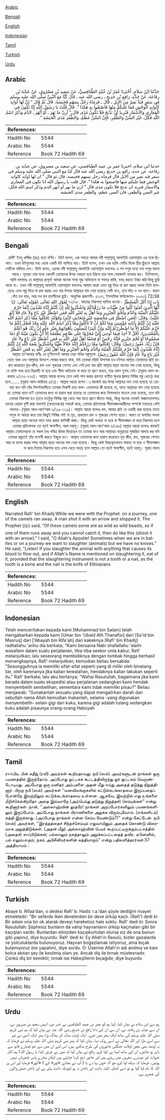 [Arabic](#arabic)

[Bengali](#bengali)

[English](#english)

[Indonesian](#indonesian)

[Tamil](#tamil)

[Turkish](#turkish)

[Urdu](#urdu)

## Arabic


<div dir="rtl" lang="ar" style={{fontSize:'larger',backgroundColor:'#f8f9fa',padding:20}}>
حَدَّثَنَا ابْنُ سَلاَمٍ، أَخْبَرَنَا عُمَرُ بْنُ عُبَيْدٍ الطَّنَافِسِيُّ، عَنْ سَعِيدِ بْنِ مَسْرُوقٍ، عَنْ عَبَايَةَ بْنِ رِفَاعَةَ، عَنْ جَدِّهِ، رَافِعِ بْنِ خَدِيجٍ ـ رضى الله عنه ـ قَالَ كُنَّا مَعَ النَّبِيِّ صلى الله عليه وسلم فِي سَفَرٍ فَنَدَّ بَعِيرٌ مِنَ الإِبِلِ ـ قَالَ ـ فَرَمَاهُ رَجُلٌ بِسَهْمٍ فَحَبَسَهُ، قَالَ ثُمَّ قَالَ ‏"‏ إِنَّ لَهَا أَوَابِدَ كَأَوَابِدِ الْوَحْشِ فَمَا غَلَبَكُمْ مِنْهَا فَاصْنَعُوا بِهِ هَكَذَا ‏"‏‏.‏ قَالَ قُلْتُ يَا رَسُولَ اللَّهِ إِنَّا نَكُونُ فِي الْمَغَازِي وَالأَسْفَارِ فَنُرِيدُ أَنْ نَذْبَحَ فَلاَ تَكُونُ مُدًى قَالَ ‏"‏ أَرِنْ مَا نَهَرَ ـ أَوْ أَنْهَرَ ـ الدَّمَ وَذُكِرَ اسْمُ اللَّهِ فَكُلْ، غَيْرَ السِّنِّ وَالظُّفُرِ، فَإِنَّ السِّنَّ عَظْمٌ، وَالظُّفُرَ مُدَى الْحَبَشَةِ ‏"‏‏.‏
</div>
<div style={{backgroundColor:'#f8f9fa',padding:20, marginBottom: 10}}><table> <thead> <tr> <th>References:</th> <th></th> </tr> </thead> <tbody><tr><td>Hadith No</td><td>5544</td></tr><tr><td>Arabic No</td><td>5544</td></tr><tr><td>Reference</td><td>Book 72 Hadith 69</td></tr></tbody></table></div>


<div dir="rtl" lang="ar" style={{fontSize:'larger',backgroundColor:'#f8f9fa',padding:20}}>
حدثنا ابن سلام، اخبرنا عمر بن عبيد الطنافسي، عن سعيد بن مسروق، عن عباية بن رفاعة، عن جده، رافع بن خديج رضى الله عنه قال كنا مع النبي صلى الله عليه وسلم في سفر فند بعير من الابل قال فرماه رجل بسهم فحبسه، قال ثم قال " ان لها اوابد كاوابد الوحش فما غلبكم منها فاصنعوا به هكذا ". قال قلت يا رسول الله انا نكون في المغازي والاسفار فنريد ان نذبح فلا تكون مدى قال " ارن ما نهر او انهر الدم وذكر اسم الله فكل، غير السن والظفر، فان السن عظم، والظفر مدى الحبشة
</div>
<div style={{backgroundColor:'#f8f9fa',padding:20, marginBottom: 10}}><table> <thead> <tr> <th>References:</th> <th></th> </tr> </thead> <tbody><tr><td>Hadith No</td><td>5544</td></tr><tr><td>Arabic No</td><td>5544</td></tr><tr><td>Reference</td><td>Book 72 Hadith 69</td></tr></tbody></table></div>

## Bengali


<div dir="rtl" lang="bn" style={{fontSize:'larger',backgroundColor:'#f8f9fa',padding:20}}>
রাফী‘ ইবনু খাদীজ (রাঃ) হতে বর্ণিত। তিনি বলেন, এক সফরে আমরা নবী সাল্লাল্লাহু আলাইহি ওয়াসাল্লাম এর সঙ্গে ছিলাম। তখন উটগুলোর মধ্য থেকে একটি উট পালিয়ে যায়। তিনি বলেন, তখন এক ব্যক্তি সেটির দিকে তীর ছুঁড়লে আল্লাহ সেটিকে থামিয়ে দেন। তিনি বলেন, এরপর নবী সাল্লাল্লাহু আলাইহি ওয়াসাল্লাম বললেনঃ এ সব পশুর মধ্যে বন্য পশুর স্বভাব আছে। সুতরাং তার মধ্যে কোনটি তোমাদের উপর বেয়াড়া হয়ে উঠলে তার সঙ্গে সেরকমই ব্যবহার কর। তিনিবলেন, আমি বললামঃ হে আল্লাহর রাসূল! আমরা অনেক সময় যুদ্ধ অভিযানে বা সফরে থাকি, যবহ্ করতে ইচ্ছা করি কিন্তু ছুরি থাকে না। তখন নবী সাল্লাল্লাহু আলাইহি ওয়াসাল্লাম বললেনঃ আঘাত করো এমন বস্ত্ত দিয়ে যা রক্ত ঝরায় অথবা তিনি বলেছেনঃ এমন বস্ত্ত দিয়ে যা রক্ত ঝরায় এবং যার উপরে আল্লাহর নাম নেয়া হয়েছে সেটি খাও, তবে দাঁত ও নখ বাদে। কারণ দাঁত হল হাড়, আর নখ হল হাবশীদের ছুরি। আধুনিক প্রকাশনী- ৫১৩৭, ইসলামিক ফাউন্ডেশন- ৫০৩৩) 72/38. بَاب إِذَا أَكَلَ الْمُضْطَرُّ ৭২/৩৮. অধ্যায়ঃ নিরুপায় ব্যক্তির খাওয়া। لِقَوْلِ اللهِ تَعَالٰى :لِقَوْلِهِ تَعَالَى: (يَا أَيُّهَا الَّذِينَ آمَنُوا كُلُوا مِنْ طَيِّبَاتِ مَا رَزَقْنَاكُمْ وَاشْكُرُوا لِلَّهِ إِنْ كُنْتُمْ إِيَّاهُ تَعْبُدُونَ إِنَّمَا حَرَّمَ عَلَيْكُمُ الْمَيْتَةَ وَالدَّمَ وَلَحْمَ الْخِنْزِيرِ وَمَا أُهِلَّ بِهِ لِغَيْرِ اللَّهِ فَمَنِ اضْطُرَّ غَيْرَ بَاغٍ وَلاَ عَادٍ فَلاَ إِثْمَ عَلَيْهِ)، وَقَالَ: (فَمَنِ اضْطُرَّ فِي مَخْمَصَةٍ غَيْرَ مُتَجَانِفٍ لإِثْمٍ) وَقَوْلُهُ: (فَكُلُوا مِمَّا ذُكِرَ اسْمُ اللَّهِ عَلَيْهِ إِنْ كُنْتُمْ بِآيَاتِهِ مُؤْمِنِينَ وَمَا لَكُمْ أَنْ لاَ تَأْكُلُوا مِمَّا ذُكِرَ اسْمُ اللَّهِ عَلَيْهِ وَقَدْ فُصِّلَ لَكُمْ مَا حُرِّمَ عَلَيْكُمْ إِلاَّ مَا اضْطُرِرْتُمْ إِلَيْهِ وَإِنَّ كَثِيرًا لَيُضِلُّونَ بِأَهْوَائِهِمْ بِغَيْرِ عِلْمٍ إِنَّ رَبَّكَ هُوَ أَعْلَمُ بِالْمُعْتَدِينَ)، (قُلْ لاَ أَجِدُ فِيمَا أُوحِيَ إِلَيَّ مُحَرَّمًا عَلَى طَاعِمٍ يَطْعَمُهُ إِلاَّ أَنْ يَكُونَ مَيْتَةً أَوْ دَمًا مَسْفُوحًا أَوْ لَحْمَ خِنْزِيرٍ فَإِنَّهُ رِجْسٌ أَوْ فِسْقًا أُهِلَّ لِغَيْرِ اللَّهِ بِهِ فَمَنِ اضْطُرَّ غَيْرَ بَاغٍ وَلاَ عَادٍ فَإِنَّ رَبَّكَ غَفُورٌ رَحِيمٌ). وَقَالَ: (فَكُلُوا مِمَّا رَزَقَكُمُ اللَّهُ حَلاَلاً طَيِّبًا وَاشْكُرُوا نِعْمَةَ اللَّهِ إِنْ كُنْتُمْ إِيَّاهُ تَعْبُدُونَ إِنَّمَا حَرَّمَ عَلَيْكُمُ الْمَيْتَةَ وَالدَّمَ وَلَحْمَ الْخِنْزِيرِ وَمَا أُهِلَّ لِغَيْرِ اللَّهِ بِهِ فَمَنِ اضْطُرَّ غَيْرَ بَاغٍ وَلاَ عَادٍ فَإِنَّ اللَّهَ غَفُورٌ رَحِيمٌ). আল্লাহ তা‘আলার বাণীঃ হে মু’মিনগণ! আমার দেয়া পবিত্র বস্তুগুলো খেতে থাক এবং আল্লাহর উদ্দেশে শোকর করতে থাক, যদি তোমরা তাঁরই উপাসক হও-নিশ্চয় আল্লাহ তোমাদের প্রতি হারাম করেছেন মৃত-জীব, রক্ত এবং শূকরের গোশত এবং সেই দ্রব্য যার প্রতি আল্লাহ ছাড়া অন্যের নাম নেয়া হয়েছে, কিন্তু যে ব্যক্তি বাধ্য হয়ে বিদ্রোহী না হয়ে এবং সীমা অতিক্রম না করে তা গ্রহণ করবে, তার কোন গুনাহ নেই- (সূরাহ আল-বাকারাহ ২/১৭২-১৭৩)। আল্লাহ আরো বলেনঃ তবে কেউ পাপ করার প্রবণতা ব্যতীত ক্ষুধার জ্বালায় নিষিদ্ধ বস্তু খেতে) বাধ্য হলে....... (সূরাহ আল-মায়িদাহ ৫/৩)। আল্লাহ আরো বলেন ঃ কাজেই যার উপর আল্লাহর নাম নেয়া হয়েছে তা তোমরা খাও যদি তাঁর নিদর্শনাবলীতে তোমরা বিশ্বাসী হয়ে থাক- তোমাদের কী হয়েছে যে, যাতে আল্লাহর নাম নেয়া হয়েছে তা তোমরা খাবে না? তোমাদের জন্য যা হারাম করা হয়েছে তা তোমাদের জন্য বিশদভাবে বাতলে দেয়া হয়েছে, তবে যদি তোমরা নিরুপায় হও (তবে ততটুকু নিষিদ্ধ বস্তু খেতে পার যাতে প্রাণে বাঁচতে পার), কিন্তু অনেক লোকই অজ্ঞানতাবশতঃ তাদের খেয়াল খুশী দ্বারা অবশ্যই (অন্যদেরকে) পথভ্রষ্ট করে, তোমার প্রতিপালক সীমালঙ্ঘনকারীদের সম্পর্কে সবচেয়ে বেশি অবগত- (সূরাহ আল-আন‘আম ৬/১১৮-১১৯)। আল্লাহ আরো বলেনঃ বল, আমার প্রতি যে ওয়াহী করা হয়েছে তাতে মানুষ যা আহার করে তার কিছুই নিষিদ্ধ পাই না মৃত, প্রবহমান রক্ত ও শূকরের গোশত ছাড়া। কারণ তা অপবিত্র অথবা আল্লাহ ছাড়া অন্যের নামে যবহ করার ফাসিকী কাজ। কিন্তু কেউ অবাধ্য না হয়ে বা সীমালঙ্ঘন না করে নিরুপায় হলে তোমার প্রতিপালক তো বড়ই ক্ষমাশীল, পরম দয়ালু। (সূরাহ আল-আন‘আম ৬/১৪৫) আল্লাহ আরো বলেনঃ কাজেই আল্লাহ তোমাদেরকে যে সকল বৈধ পবিত্র রিযক দিয়েছেন তা তোমরা খাও আর আল্লাহর অনুগ্রহের শুকরিয়া আদায় কর যদি তোমরা প্রকৃতই তাঁর বন্দেগী করতে ইচ্ছুক হও। আল্লাহ তোমাদের জন্য হারাম করেছেন মৃত জীব, রক্ত, শূকরের গোশত আর যা যবেহ করার সময় আল্লাহ ছাড়া অন্যের নাম নেয়া হয়েছে। কিন্তু কেউ ইচ্ছাকৃতভাবে অবাধ্য না হয়ে ও সীমালঙ্ঘন না করে নিতান্ত নিরুপায় হয়ে এসব খেতে বাধ্য) হলে আল্লাহ তো বড়ই ক্ষমাশীল, বড়ই দয়ালু। সূরাহ নাহল
</div>
<div style={{backgroundColor:'#f8f9fa',padding:20, marginBottom: 10}}><table> <thead> <tr> <th>References:</th> <th></th> </tr> </thead> <tbody><tr><td>Hadith No</td><td>5544</td></tr><tr><td>Arabic No</td><td>5544</td></tr><tr><td>Reference</td><td>Book 72 Hadith 69</td></tr></tbody></table></div>

## English


<div dir="ltr" lang="en" style={{fontSize:'larger',backgroundColor:'#f8f9fa',padding:20}}>
Narrated Rafi' bin Khadij:While we were with the Prophet. on a journey, one of the camels ran away. A man shot it with an arrow and stopped it. The Prophet (ﷺ) said, "Of these camels some are as wild as wild beasts, so if one of them runs away and you cannot catch it, then do like this (shoot it with an arrow)." I said, "O Allah's Apostle! Sometimes when we are in battles or on a journey we want to slaughter (animals) but we have no knives." He said, "Listen! If you slaughter the animal with anything that causes its blood to flow out, and if Allah's Name is mentioned on slaughtering it, eat of it, provided that the slaughtering instrument is not a tooth or a nail, as the tooth is a bone and the nail is the knife of Ethiopians
</div>
<div style={{backgroundColor:'#f8f9fa',padding:20, marginBottom: 10}}><table> <thead> <tr> <th>References:</th> <th></th> </tr> </thead> <tbody><tr><td>Hadith No</td><td>5544</td></tr><tr><td>Arabic No</td><td>5544</td></tr><tr><td>Reference</td><td>Book 72 Hadith 69</td></tr></tbody></table></div>

## Indonesian


<div dir="ltr" lang="id" style={{fontSize:'larger',backgroundColor:'#f8f9fa',padding:20}}>
Telah menceritakan kepada kami [Muhammad bin Salam] telah mengabarkan kepada kami [Umar bin 'Ubaid Ath Thanafisi] dari [Sa'id bin Masruq] dari ['Abayah bin Rifa'ah] dari kakeknya [Rafi' bin Khadij] radliallahu 'anhu dia berkata; "Kami bersama Nabi shallallahu 'alaihi wasallam dalam suatu perjalanan, tiba-tiba seekor unta kabur, Rafi' melanjutkan; lalu seseorang membidiknya dengan tombak hingga berhasil menangkapnya, Rafi' melanjutkan; kemudian beliau bersabda: "Sesungguhnya ia memiliki sifat-sifat seperti yang di miliki oleh binatang liar, oleh karenanya jika kalian kewalahan, hendaknya kalian lakukan seperti itu." Rafi' berkata; lalu aku bertanya; "Wahai Rasulullah, bagaimana jika kami berada dalam suatu ekspedisi atau perjalanan sedangkan kami hendak menyembelih sembelihan, sementara kami tidak memiliki pisau?" Beliau menjawab: "Gunakanlah sesuatu yang dapat mengalirkan darah dan sebutlah nama Allah kemudian makanlah, selama -yang digunakan menyembelih- selain gigi dan kuku, karena gigi adalah tulang sedangkan kuku adalah pisaunya orang-orang Habsyah
</div>
<div style={{backgroundColor:'#f8f9fa',padding:20, marginBottom: 10}}><table> <thead> <tr> <th>References:</th> <th></th> </tr> </thead> <tbody><tr><td>Hadith No</td><td>5544</td></tr><tr><td>Arabic No</td><td>5544</td></tr><tr><td>Reference</td><td>Book 72 Hadith 69</td></tr></tbody></table></div>

## Tamil


<div dir="ltr" lang="ta" style={{fontSize:'larger',backgroundColor:'#f8f9fa',padding:20}}>
ராஃபிஉ பின் கதீஜ் (ரலி) அவர்கள் கூறியதாவது: நபி (ஸல்) அவர்களுடன் நாங்கள் ஒரு பயணத்தில் இருந்தோம். அப்போது ஒட்டகக் கூட்டத்திலிருந்து ஓர் ஒட்டகம் வெருண்டோடியது. அப்போது ஒரு மனிதர் அம்புகளை அதன் மீது எய்து அதைத் தடுத்து நிறுத்தினார். பிறகு நபி (ஸல்) அவர்கள் ‘‘வனவிலங்குகளில் கட்டுக்கடங்காதவை இருப்பதைப் போன்றே இவற்றிலும் கட்டுக்கடங்காதவை உள்ளன. ஆகவே, இவற்றில் எது உங்களை மீறிச்செல்கிறதோ அதை இவ்வாறே (அம்பெய்து தடுத்து நிறுத்தச்) செய்யுங்கள்” என்று கூறினார்கள். நான், ‘‘அல்லாஹ்வின் தூதரே! நாங்கள் அறப்போர்களிலும் பயணங்களிலும் இருப்போம். அப்போது நாங்கள் பிராணிகளை அறுக்க விரும்புவோம். (எங்களிடம்) கத்தி இருக்காது. (அப்போது நாங்கள் என்ன செய்ய வேண்டும்?)” என்று கேட்டேன். நபி (ஸல்) அவர்கள், ‘‘இரத்தத்தைச் சிந்தச்செய்யும் எதுவாயினும் அதைக் கொண்டு விரைவாக அறுத்திடுங்கள். (அதன் மீது) அல்லாஹ்வின் பெயர் கூறப்பட்டிருக்கும்பட்சத்தில் (அதைச்) சாப்பிடுங்கள்; பல்லாலும் நகத்தாலும் அறுக்கப்பட்டதைத் தவிர. ஏனெனில், பல் எலும்பாகும்; நகம் அபிசீனியர்களின் கத்தியாகும்” என்று பதிலளித்தார்கள்.57 அத்தியாயம் :
</div>
<div style={{backgroundColor:'#f8f9fa',padding:20, marginBottom: 10}}><table> <thead> <tr> <th>References:</th> <th></th> </tr> </thead> <tbody><tr><td>Hadith No</td><td>5544</td></tr><tr><td>Arabic No</td><td>5544</td></tr><tr><td>Reference</td><td>Book 72 Hadith 69</td></tr></tbody></table></div>

## Turkish


<div dir="ltr" lang="tr" style={{fontSize:'larger',backgroundColor:'#f8f9fa',padding:20}}>
Abaye b. Rifaa'dan, o dedesi Rafi' b. Hadic r.a.'dan şöyle dediğini rivayet etmektedir: "Bir seferde iken develerden bir deve ürküp kaçtı. (Rafi') dedi ki: Bir adam ona bir ok atarak deveyi hareketsiz hale soktu. Rafi' dedi ki: Sonra Rasulullah: Şüphesiz bunların da vahşi hayvanların ürküp kaçmaları gibi bir kaçışları vardır. Bunlardan elinizden kaçıpkurtulan olursa siz de ona bunun gibi yapınız, diye buyurdu. Rafi' dedi ki: Ey Allah'ın Rasulü, bizler gazalarda ve yolculuklarda bulunuyoruz. Hayvan boğazlamak istiyoruz, ama bıçak bulamıyoruz (ne yapalım), diye sordu. O: Uzerine Allah'ın adı anılmış ve kanı bolca akıtan şey ile kesilmiş olanı ye. Ancak diş ile tırnak müstesnadır. Çünkü diş bir kemiktir, tırnak ise Habeşlilerin bıçağıdır, diye buyurdu
</div>
<div style={{backgroundColor:'#f8f9fa',padding:20, marginBottom: 10}}><table> <thead> <tr> <th>References:</th> <th></th> </tr> </thead> <tbody><tr><td>Hadith No</td><td>5544</td></tr><tr><td>Arabic No</td><td>5544</td></tr><tr><td>Reference</td><td>Book 72 Hadith 69</td></tr></tbody></table></div>

## Urdu


<div dir="rtl" lang="ur" style={{fontSize:'larger',backgroundColor:'#f8f9fa',padding:20}}>
ہم سے ابن سلام نے بیان کیا، کہا ہم کو عمر بن عبید الطنافسی نے خبر دی، انہیں سعید بن مسروق نے، ان سے عبایہ بن رفاعہ نے، ان سے ان کے دادا رافع بن خدیج رضی اللہ عنہ نے بیان کیا کہ ہم نبی کریم صلی اللہ علیہ وسلم کے ساتھ ایک سفر میں تھے۔ ایک اونٹ بدک کر بھاگ پڑا، پھر ایک آدمی نے تیر سے اسے مارا اور اللہ تعالیٰ نے اسے روک دیا۔ بیان کیا کہ پھر نبی کریم صلی اللہ علیہ وسلم نے فرمایا کہ یہ اونٹ بھی بعض اوقات جنگلی جانوروں کی طرح بدکتے ہیں، اس لیے ان میں سے جو تمہارے قابو سے باہر ہو جائیں، ان کے ساتھ ایسا ہی کیا کرو۔ رافع نے بیان کیا کہ میں نے عرض کیا: یا رسول اللہ! ہم اکثر غزوات اور دوسرے سفروں میں رہتے ہیں اور جانور ذبح کرنا چاہتے ہیں لیکن ہمارے پاس چھریاں نہیں ہوتیں۔ فرمایا کہ دیکھ لیا کرو جو آلہ خون بہا دے یا ( آپ نے بجائے «نهر» کے ) «أنهر» فرمایا اور اس پر اللہ کا نام لیا گیا ہو تو اسے کھاؤ۔ البتہ دانت اور ناخن نہ ہو کیونکہ دانت ہڈی ہے اور ناخن حبش والوں کی چھری ہے۔
</div>
<div style={{backgroundColor:'#f8f9fa',padding:20, marginBottom: 10}}><table> <thead> <tr> <th>References:</th> <th></th> </tr> </thead> <tbody><tr><td>Hadith No</td><td>5544</td></tr><tr><td>Arabic No</td><td>5544</td></tr><tr><td>Reference</td><td>Book 72 Hadith 69</td></tr></tbody></table></div>